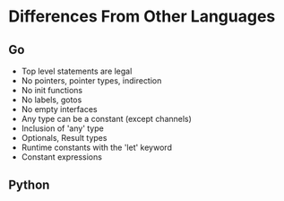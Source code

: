 # Differences From Other Languages

## Go
- Top level statements are legal
- No pointers, pointer types, indirection
- No init functions
- No labels, gotos
- No empty interfaces
- Any type can be a constant (except channels)
- Inclusion of 'any' type
- Optionals, Result types
- Runtime constants with the 'let' keyword
- Constant expressions

## Python
<!--stackedit_data:
eyJoaXN0b3J5IjpbLTczNTIyOTg3MiwtMTk4NjQ4MTAxXX0=
-->
